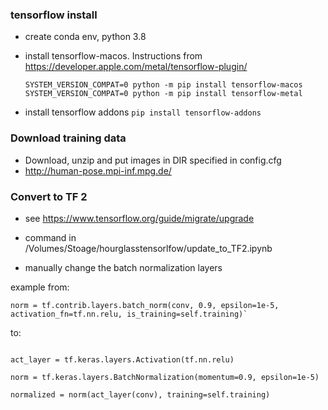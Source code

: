 ### tensorflow install

- create conda env, python 3.8
- install tensorflow-macos. Instructions from https://developer.apple.com/metal/tensorflow-plugin/

  `SYSTEM_VERSION_COMPAT=0 python -m pip install tensorflow-macos`
  `SYSTEM_VERSION_COMPAT=0 python -m pip install tensorflow-metal`

- install tensorflow addons
  `pip install tensorflow-addons`

### Download training data

- Download, unzip and put images in DIR specified in config.cfg
- http://human-pose.mpi-inf.mpg.de/

### Convert to TF 2

- see https://www.tensorflow.org/guide/migrate/upgrade
- command in /Volumes/Stoage/hourglasstensorlfow/update_to_TF2.ipynb

- manually change the batch normalization layers

example from:

```conv = tf.nn.conv2d(inputs, kernel, [1,strides,strides,1], padding='VALID', data_format='NHWC')
norm = tf.contrib.layers.batch_norm(conv, 0.9, epsilon=1e-5, activation_fn=tf.nn.relu, is_training=self.training)`
```

to:

```conv = tf.nn.conv2d(input=inputs, filters=kernel, strides=[1, strides, strides, 1], padding='VALID', data_format='NHWC')

act_layer = tf.keras.layers.Activation(tf.nn.relu)

norm = tf.keras.layers.BatchNormalization(momentum=0.9, epsilon=1e-5)

normalized = norm(act_layer(conv), training=self.training)
```
